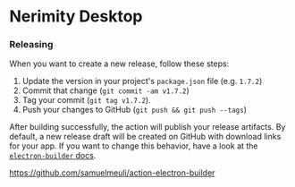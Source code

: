 # Nerimity Desktop

### Releasing

When you want to create a new release, follow these steps:

1. Update the version in your project's `package.json` file (e.g. `1.7.2`)
2. Commit that change (`git commit -am v1.7.2`)
3. Tag your commit (`git tag v1.7.2`).
4. Push your changes to GitHub (`git push && git push --tags`)

After building successfully, the action will publish your release artifacts. By default, a new release draft will be created on GitHub with download links for your app. If you want to change this behavior, have a look at the [`electron-builder` docs](https://www.electron.build).

https://github.com/samuelmeuli/action-electron-builder

